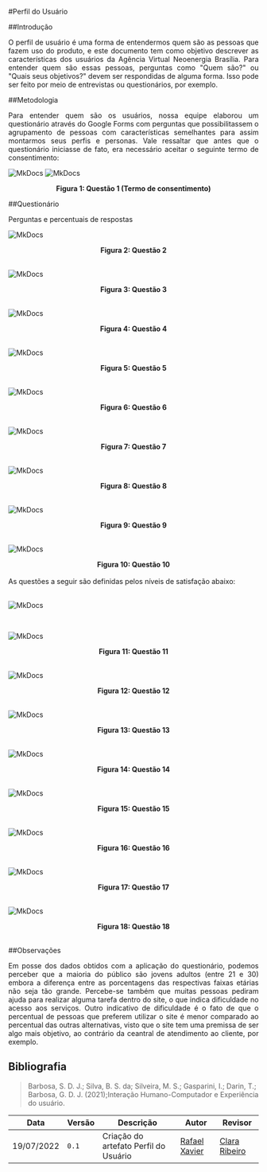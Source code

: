 #Perfil do Usuário

##Introdução

<div style="text-align: justify">
O perfil de usuário é uma forma de entendermos quem são as pessoas que fazem uso do produto, e este documento tem como objetivo descrever as características dos usuários da Agência Virtual Neoenergia Brasília. Para entender quem são essas pessoas, perguntas como "Quem são?" ou "Quais seus objetivos?" devem ser respondidas de alguma forma. Isso pode ser feito por meio de entrevistas ou questionários, por exemplo.
</div>

##Metodologia

<div style="text-align: justify">
Para entender quem são os usuários, nossa equipe elaborou um questionário através do Google Forms com perguntas que possibilitassem o agrupamento de pessoas com características semelhantes para assim montarmos seus perfis e personas. Vale ressaltar que antes que o questionário iniciasse de fato, era necessário aceitar o seguinte termo de consentimento:
</div>

![MkDocs](../perfil/termo_de_consentimento.png)
![MkDocs](../perfil/resposta_termo.png)

<div style="text-align: center">
<b>Figura 1: Questão 1 (Termo de consentimento)</b>
</div>

##Questionário

<div style="text-align: justify">
Perguntas e percentuais de respostas
</div>

![MkDocs](../perfil/pergunta2.png)

<div style="text-align: center">
<b>Figura 2: Questão 2</b>
</div>

<br/>

![MkDocs](../perfil/pergunta3.png)

<div style="text-align: center">
<b>Figura 3: Questão 3</b>
</div>

<br/>

![MkDocs](../perfil/pergunta4.png)

<div style="text-align: center">
<b>Figura 4: Questão 4</b>
</div>

<br/>

![MkDocs](../perfil/pergunta5.png)

<div style="text-align: center">
<b>Figura 5: Questão 5</b>
</div>

<br/>

![MkDocs](../perfil/pergunta6.png)

<div style="text-align: center">
<b>Figura 6: Questão 6</b>
</div>

<br/>

![MkDocs](../perfil/pergunta7.png)

<div style="text-align: center">
<b>Figura 7: Questão 7</b>
</div>

<br/>

![MkDocs](../perfil/pergunta8.png)

<div style="text-align: center">
<b>Figura 8: Questão 8</b>
</div>

<br/>

![MkDocs](../perfil/pergunta9.png)

<div style="text-align: center">
<b>Figura 9: Questão 9</b>
</div>

<br/>

![MkDocs](../perfil/pergunta10.png)

<div style="text-align: center">
<b>Figura 10: Questão 10</b>
</div>

<br/>

<div style="text-align: justify">
As questões a seguir são definidas pelos níveis de satisfação abaixo:
</div>

<br/>

![MkDocs](../perfil/niveis.png)

<br/>

![MkDocs](../perfil/pergunta11.png)

<div style="text-align: center">
<b>Figura 11: Questão 11</b>
</div>

<br/>

![MkDocs](../perfil/pergunta12.png)

<div style="text-align: center">
<b>Figura 12: Questão 12</b>
</div>

<br/>

![MkDocs](../perfil/pergunta13.png)

<div style="text-align: center">
<b>Figura 13: Questão 13</b>
</div>

<br/>

![MkDocs](../perfil/pergunta14.png)

<div style="text-align: center">
<b>Figura 14: Questão 14</b>
</div>

<br/>

![MkDocs](../perfil/pergunta15.png)

<div style="text-align: center">
<b>Figura 15: Questão 15</b>
</div>

<br/>

![MkDocs](../perfil/pergunta16.png)

<div style="text-align: center">
<b>Figura 16: Questão 16</b>
</div>

<br/>

![MkDocs](../perfil/pergunta17.png)

<div style="text-align: center">
<b>Figura 17: Questão 17</b>
</div>

<br/>

![MkDocs](../perfil/pergunta18.png)

<div style="text-align: center">
<b>Figura 18: Questão 18</b>
</div>

<br/>

##Observações

<div style="text-align: justify">
Em posse dos dados obtidos com a aplicação do questionário, podemos perceber que a maioria do público são jovens adultos (entre 21 e 30) embora a diferença entre as porcentagens das respectivas faixas etárias não seja tão grande. Percebe-se também que muitas pessoas pediram ajuda para realizar alguma tarefa dentro do site, o que indica dificuldade no acesso aos serviços. Outro indicativo de dificuldade é o fato de que o percentual de pessoas que preferem utilizar o site é menor comparado ao percentual das outras alternativas, visto que o site tem uma premissa de ser algo mais objetivo, ao contrário da ceantral de atendimento ao cliente, por exemplo.
</div>

## Bibliografia
> Barbosa, S. D. J.; Silva, B. S. da; Silveira, M. S.; Gasparini, I.; Darin, T.; Barbosa, G. D. J. (2021);Interação Humano-Computador e Experiência do usuário.

| Data | Versão | Descrição | Autor | Revisor |
| ---- | ------ | --------- | ----- | ------- |
| 19/07/2022 | `0.1`  | Criação do artefato Perfil do Usuário | [Rafael Xavier](https://github.com/rafaelxavierr) | [Clara Ribeiro](https://github.com/clara-ribeiro)